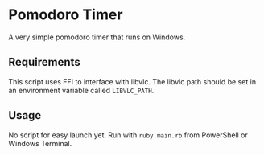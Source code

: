 # Pomodoro Timer
A very simple pomodoro timer that runs on Windows.

## Requirements
This script uses FFI to interface with libvlc. The libvlc path should be set in an environment variable called `LIBVLC_PATH`.

## Usage
No script for easy launch yet. Run with `ruby main.rb` from PowerShell or Windows Terminal.

